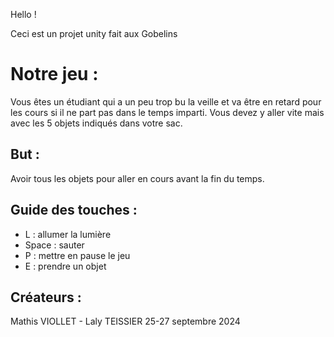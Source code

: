 Hello !

Ceci est un projet unity fait aux Gobelins

# Notre jeu : 
Vous êtes un étudiant qui a un peu trop bu la veille et va être en retard pour les cours si il ne part pas dans le temps imparti. Vous devez y aller vite mais avec les 5 objets indiqués dans votre sac.

## But :
Avoir tous les objets pour aller en cours avant la fin du temps.

## Guide des touches :
- L : allumer la lumière
- Space : sauter
- P : mettre en pause le jeu
- E : prendre un objet



## Créateurs :
Mathis VIOLLET - Laly TEISSIER
25-27 septembre 2024